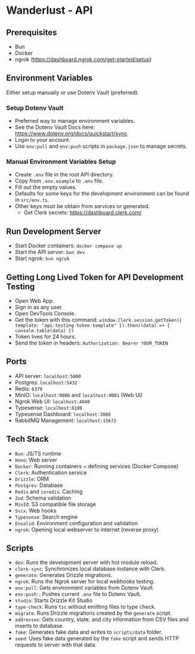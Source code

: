 # Wanderlust - API

## Prerequisites

- Bun
- Docker
- ngrok (https://dashboard.ngrok.com/get-started/setup)

## Environment Variables

Either setup manually or use Dotenv Vault (preferred).

### Setup Dotenv Vault

- Preferred way to manage environment variables.
- See the Dotenv Vault Docs here: https://www.dotenv.org/docs/quickstart/sync
- Login to your account.
- Use `env:pull` and `env:push` scripts in `package.json` to manage secrets.

### Manual Environment Variables Setup

- Create `.env` file in the root API directory.
- Copy from `.env.example` to `.env` file.
- Fill out the empty values.
- Defaults for some keys for the development environment can be found in `src/env.ts`.
- Other keys must be obtain from services or generated.
  - Get Clerk secrets: https://dashboard.clerk.com/

## Run Development Server

- Start Docker containers: `docker compose up`
- Start the API server: `bun dev`
- Start ngrok: `bun ngrok`

## Getting Long Lived Token for API Development Testing

- Open Web App.
- Sign in as any user.
- Open DevTools Console.
- Get the token with this command: `window.Clerk.session.getToken({ template: "api-testing-token-template" }).then((data) => { console.table(data) })`
- Token lives for 24 hours.
- Send the token in headers: `Authorization: Bearer YOUR_TOKEN`

## Ports

- API server: `localhost:5000`
- Postgres: `localhost:5432`
- Redis: `6379`
- MinIO: `localhost:9000` and `localhost:9001` (Web UI)
- Ngrok Web UI: `localhost:4040`
- Typesense: `localhost:8108`
- Typesense Dashboard: `localhost:3006`
- RabbitMQ Management: `localhost:15672`

## Tech Stack

- `Bun`: JS/TS runtime
- `Hono`: Web server
- `Docker`: Running containers + defining services (Docker Compose)
- `Clerk`: Authentication service
- `Drizzle`: ORM
- `Postgres`: Database
- `Redis` and `ioredis`: Caching
- `Zod`: Schema validation
- `MinIO`: S3 compatible file storage
- `Svix`: Web hooks
- `Typesense`: Search engine
- `Envalid`: Environment configuration and validation
- `ngrok`: Opening local webserver to internet (reverse proxy)

## Scripts

- `dev`: Runs the development server with hot module reload.
- `clerk-sync`: Synchronizes local database instance with Clerk.
- `generate`: Generates Drizzle migrations.
- `ngrok`: Runs the Ngrok server for local webhooks testing.
- `env:pull`: Gets environment variables from Dotenv Vault.
- `env:push:`: Pushes current `.env` file to Dotenv Vault.
- `studio`: Starts Drizzle Kit Studio
- `type-check`: Runs `tsc` without emitting files to type check.
- `migrate`: Runs Drizzle migrations created by the `generate` script.
- `addresses`: Gets country, state, and city information from CSV files and inserts to database.
- `fake`: Generates fake data and writes to `scripts/data` folder.
- `seed`: Uses fake data generated by the `fake` script and sends HTTP requests to server with that data.
